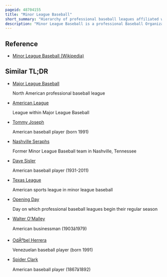 ```yaml
---
pageid: 48704155
title: "Minor League Baseball"
short_summary: "Hierarchy of professional baseball leagues affiliated with Major League Baseball"
description: "Minor League Baseball is a professional Baseball Organization below Major League Baseball, including Teams affiliated with Mlb Clubs."
---
```


## Reference

- [Minor League Baseball (Wikipedia)](https://en.wikipedia.org/?curid=48704155)

## Similar TL;DR

- [Major League Baseball](/tldr/en/major-league-baseball)

  North American professional baseball league

- [American League](/tldr/en/american-league)

  League within Major League Baseball

- [Tommy Joseph](/tldr/en/tommy-joseph)

  American baseball player (born 1991)

- [Nashville Seraphs](/tldr/en/nashville-seraphs)

  Former Minor League Baseball team in Nashville, Tennessee

- [Dave Sisler](/tldr/en/dave-sisler)

  American baseball player (1931-2011)

- [Texas League](/tldr/en/texas-league)

  American sports league in minor league baseball

- [Opening Day](/tldr/en/opening-day)

  Day on which professional baseball leagues begin their regular season

- [Walter O'Malley](/tldr/en/walter-omalley)

  American businessman (1903â1979)

- [OdÃºbel Herrera](/tldr/en/odubel-herrera)

  Venezuelan baseball player (born 1991)

- [Spider Clark](/tldr/en/spider-clark)

  American baseball player (1867â1892)
